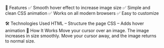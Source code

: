 🚀 Features
✅ Smooth hover effect to increase image size
✅ Simple and clean CSS animation
✅ Works on all modern browsers
✅ Easy to customize

🛠 Technologies Used
HTML – Structure the page
CSS – Adds hover animation
📌 How It Works
Move your cursor over an image.
The image increases in size smoothly.
Move your cursor away, and the image returns to normal size.
